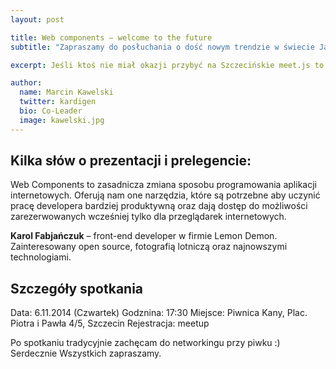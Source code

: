 ```yaml
---
layout: post

title: Web components – welcome to the future
subtitle: "Zapraszamy do posłuchania o dość nowym trendzie w świecie JavaScript – Web Components."

excerpt: Jeśli ktoś nie miał okazji przybyć na Szczecińskie meet.js to teraz będzie okazja na powtórkę. Naszym prelegentem będzie **Karol Fabjańczuk**, frontend developer i organizator meet.js w Szczecinie.

author:
  name: Marcin Kawelski
  twitter: kardigen
  bio: Co-Leader
  image: kawelski.jpg
---
```


## Kilka słów o prezentacji i prelegencie:
Web Components to zasadnicza zmiana sposobu programowania aplikacji
internetowych. Oferują nam one narzędzia, które są potrzebne aby
uczynić pracę developera bardziej produktywną oraz dają dostęp do
możliwości zarezerwowanych wcześniej tylko dla przeglądarek
internetowych.

**Karol Fabjańczuk** – front-end developer w firmie Lemon Demon.
Zainteresowany open source, fotografią lotniczą oraz najnowszymi
technologiami.

## Szczegóły spotkania
Data: 6.11.2014 (Czwartek)
Godznina: 17:30
Miejsce: Piwnica Kany, Plac. Piotra i Pawła 4/5, Szczecin
Rejestracja: meetup

Po spotkaniu tradycyjnie zachęcam do networkingu przy piwku :)
Serdecznie Wszystkich zapraszamy.
